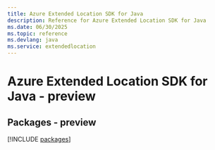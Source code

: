```yaml
---
title: Azure Extended Location SDK for Java
description: Reference for Azure Extended Location SDK for Java
ms.date: 06/30/2025
ms.topic: reference
ms.devlang: java
ms.service: extendedlocation
---
```

# Azure Extended Location SDK for Java - preview
## Packages - preview
[!INCLUDE [packages](extended-location-index.md)]
